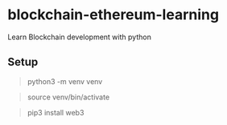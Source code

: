 # blockchain-ethereum-learning
Learn Blockchain development with python


## Setup
> python3 -m venv venv

> source venv/bin/activate

> pip3 install web3
